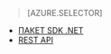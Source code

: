 > [AZURE.SELECTOR]
- [ПАКЕТ SDK .NET](../articles/media-services/media-services-get-media-processor.md)
- [REST API](../articles/media-services/media-services-rest-get-media-processor.md)
 

<!--HONumber=52-->
